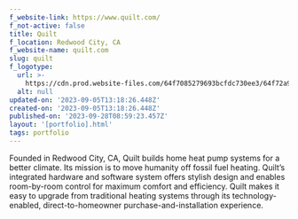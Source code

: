 ```yaml
---
f_website-link: https://www.quilt.com/
f_not-active: false
title: Quilt
f_location: Redwood City, CA
f_website-name: quilt.com
slug: quilt
f_logotype:
  url: >-
    https://cdn.prod.website-files.com/64f7085279693bcfdc730ee3/64f72a914eb5e6a8dc96bf52_Quilt.jpg
  alt: null
updated-on: '2023-09-05T13:18:26.448Z'
created-on: '2023-09-05T13:18:26.448Z'
published-on: '2023-09-28T08:59:23.457Z'
layout: '[portfolio].html'
tags: portfolio
---
```


Founded in Redwood City, CA, Quilt builds home heat pump systems for a better climate. Its mission is to move humanity off fossil fuel heating. Quilt’s integrated hardware and software system offers stylish design and enables room-by-room control for maximum comfort and efficiency. Quilt makes it easy to upgrade from traditional heating systems through its technology-enabled, direct-to-homeowner purchase-and-installation experience.

  

‍
